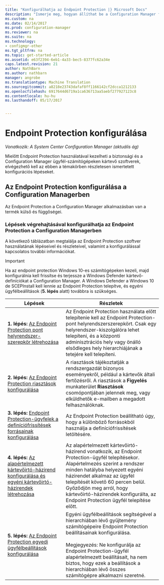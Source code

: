 ```yaml
---
title: "Konfigurálhatja az Endpoint Protection |} Microsoft Docs"
description: "Ismerje meg, hogyan állíthat be a Configuration Manager frissítse és terjessze a Windows Defender kártevő-definíciókat."
ms.custom: na
ms.date: 02/14/2017
ms.prod: configuration-manager
ms.reviewer: na
ms.suite: na
ms.technology:
- configmgr-other
ms.tgt_pltfrm: na
ms.topic: get-started-article
ms.assetid: e63f2394-6eb1-4a33-bec5-8377fc62a34e
caps.latest.revision: 21
author: NathBarn
ms.author: nathbarn
manager: angrobe
ms.translationtype: Machine Translation
ms.sourcegitcommit: a8218e23743dafaf8ff1166142cf2dcca1212133
ms.openlocfilehash: 6917644d6719a1ca636713aa5aebf277927123c8
ms.contentlocale: hu-hu
ms.lasthandoff: 05/17/2017


---
```


# <a name="configure-endpoint-protection"></a>Endpoint Protection konfigurálása

*Vonatkozik: A System Center Configuration Manager (aktuális ág)*

Mielőtt Endpoint Protection használatával kezelheti a biztonsági és a Configuration Manager ügyfél-számítógépeken kártevő szoftverek, elvégezhető kell az ebben a témakörben részletesen ismertetett konfigurációs lépéseket.  

## <a name="how-to-configure-endpoint-protection-in-configuration-manager"></a>Az Endpoint Protection konfigurálása a Configuration Managerben  
 Az Endpoint Protection a Configuration Manager alkalmazásban van a termék külső és függőségei.  

### <a name="steps-to-configure-endpoint-protection-in-configuration-manager"></a>Lépések végrehajtásával konfigurálhatja az Endpoint Protection a Configuration Managerben  
 A következő táblázatban megtalálja az Endpoint Protection szoftver használatának lépéseivel és részleteivel, valamint a konfigurálással kapcsolatos további információkat.  

> [!IMPORTANT]  
>  Ha az endpoint protection Windows 10-es számítógépeken kezeli, majd konfigurálnia kell frissítse és terjessze a Windows Defender kártevő-definíciókat a Configuration Manager. A Windows Defender a Windows 10 de SCEPInstall kell lennie az Endpoint Protection telepítve, és egyéni ügyfélbeállítások (**5. lépés** alatt) továbbra is szükséges.  

|Lépések|Részletek|  
|-----------|-------------|  
|**1. lépés:** [Az Endpoint Protection pont helyrendszer-szerepkör létrehozása](endpoint-protection-site-role.md)|Az Endpoint Protection használata előtt telepítenie kell az Endpoint Protection-pont helyrendszerszerepkört. Csak egy helyrendszer-kiszolgálóra lehet telepíteni, és a központi adminisztrációs hely vagy önálló elsődleges hely hierarchiájának a tetejére kell telepíteni. |  
|**2. lépés:** [Az Endpoint Protection riasztások konfigurálása](endpoint-configure-alerts.md)|A riasztások tájékoztatják a rendszergazdát bizonyos eseményekről, például a kártevők általi fertőzésről. A riasztások a **Figyelés** munkaterület **Riasztások** csomópontjában jelennek meg, vagy elküldhetők e-mailben a megadott felhasználóknak. |  
|**3. lépés:** [Endpoint Protection-ügyfelek a definíciófrissítések forrásainak konfigurálása](endpoint-definition-updates.md)|Az Endpoint Protection beállítható úgy, hogy a különböző forrásokból használja a definíciófrissítések letöltésére. |  
|**4. lépés:** [Az alapértelmezett kártevőirtó-házirend konfigurálása és egyéni kártevőirtó-házirendek létrehozása](endpoint-antimalware-policies.md)|Az alapértelmezett kártevőirtó-házirend vonatkozik, az Endpoint Protection-ügyfél telepítésekor. Alapértelmezés szerint a rendszer minden hatályba helyezett egyéni házirendet alkalmaz az ügyfél telepítését követő 60 percen belül. Győződjön meg arról, hogy kártevőirtó-házirendek konfigurálta, az Endpoint Protection ügyfél telepítése előtt. |  
|**5. lépés:** [Az Endpoint Protection egyedi ügyfélbeállítások konfigurálása](endpoint-protection-configure-client.md)|Egyéni ügyfélbeállítások segítségével a hierarchiában lévő gyűjtemény számítógépeire Endpoint Protection beállításainak konfigurálása.<br /><br /> Megjegyezés: Ne konfigurálja az Endpoint Protection-ügyfél alapértelmezett beállításait, ha nem biztos, hogy ezek a beállítások a hierarchiában lévő összes számítógépre alkalmazni szeretné. |  

